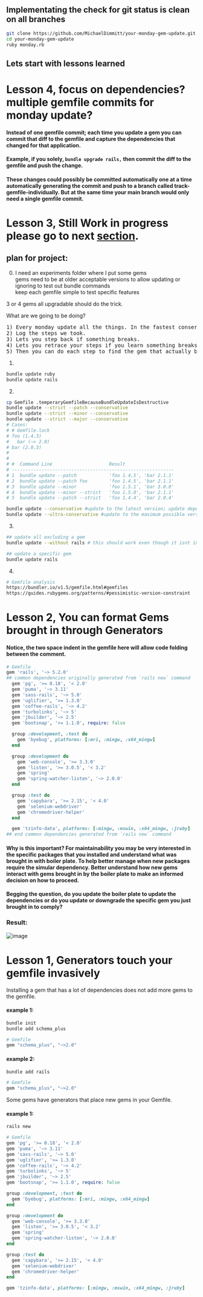 ## Implementating the check for git status is clean on all branches
```bash
git clone https://github.com/MichaelDimmitt/your-monday-gem-update.git
cd your-monday-gem-update
ruby monday.rb
```

## Lets start with lessons learned


# Lesson 4, focus on dependencies? multiple gemfile commits for monday update?

#### Instead of one gemfile commit; each time you update a gem you can commit that diff to the gemfile and capture the dependencies that changed for that application.

#### Example, if you solely, `bundle upgrade rails,` then commit the diff to the gemfile and push the change.

#### These changes could possibly be committed automatically one at a time  automatically generating the commit and push to a branch called track-gemfile-individually. But at the same time your main branch would only need a single gemfile commit.


# Lesson 3, Still Work in progress please go to next [section](https://github.com/MichaelDimmitt/your-monday-gem-update/tree/project-plan-and-notes#lesson-2-you-can-format-gems-brought-in-through-generators).
## plan for project:
0) I need an experiments folder where I put some gems
<br/>gems need to be at older acceptable versions to allow updating or ignoring to test out bundle commands
<br/>keep each gemfile simple to test specific features

3 or 4 gems all upgradable should do the trick.

What are we going to be doing?
<pre>
1) Every monday update all the things. In the fastest conservative way possible.
2) Log the steps we took. 
3) Lets you step back if something breaks.
4) Lets you retrace your steps if you learn something breaks a week later.
5) Then you can do each step to find the gem that actually broke when upgraded.
</pre>

1)
```bash
bundle update ruby
bundle update rails
```
2)
```bash
cp Gemfile .temperaryGemfileBecauseBundleUpdateIsDestructive
bundle update --strict --patch --conservative
bundle update --strict --minor --conservative
bundle update --strict --major --conservative
# Cases:
# # Gemfile.lock
# foo (1.4.3)
#   bar (~> 2.0)
# bar (2.0.3)
#
#
# #  Command Line                     Result
# ------------------------------------------------------------
# 1  bundle update --patch            'foo 1.4.5', 'bar 2.1.1'
# 2  bundle update --patch foo        'foo 1.4.5', 'bar 2.1.1'
# 3  bundle update --minor            'foo 1.5.1', 'bar 3.0.0'
# 4  bundle update --minor --strict   'foo 1.5.0', 'bar 2.1.1'
# 5  bundle update --patch --strict   'foo 1.4.4', 'bar 2.0.4'

bundle update --conservative #update to the latest version; update dependencies only if necessary
bundle update --ultra-conservative #update to the maximum possible version still satisfied by current dependencies
```
3)
```bash
## update all excluding a gem
bundle update --without rails # this should work even though it isnt int the docs. But if it doesnt it will work with bundle install --without

## update a specific gem
bundle update rails
```

4)
```bash
# Gemfile analysis
https://bundler.io/v1.5/gemfile.html#gemfiles
https://guides.rubygems.org/patterns/#pessimistic-version-constraint
```

# Lesson 2, You can format Gems brought in through Generators

#### Notice, the two space indent in the gemfile here will allow code folding between the comment.
```ruby
# Gemfile
gem 'rails', '~> 5.2.0'
## common dependencies originally generated from `rails new` command
  gem 'pg', '>= 0.18', '< 2.0'
  gem 'puma', '~> 3.11'
  gem 'sass-rails', '~> 5.0'
  gem 'uglifier', '>= 1.3.0'
  gem 'coffee-rails', '~> 4.2'
  gem 'turbolinks', '~> 5'
  gem 'jbuilder', '~> 2.5'
  gem 'bootsnap', '>= 1.1.0', require: false

  group :development, :test do
    gem 'byebug', platforms: [:mri, :mingw, :x64_mingw]
  end

  group :development do
    gem 'web-console', '>= 3.3.0'
    gem 'listen', '>= 3.0.5', '< 3.2'
    gem 'spring'
    gem 'spring-watcher-listen', '~> 2.0.0'
  end

  group :test do
    gem 'capybara', '>= 2.15', '< 4.0'
    gem 'selenium-webdriver'
    gem 'chromedriver-helper'
  end

  gem 'tzinfo-data', platforms: [:mingw, :mswin, :x64_mingw, :jruby]
## end common dependencies generated from `rails new` command
```
#### Why is this important? For maintainability you may be very interested in the specific packages that you installed and understand what was brought in with boiler plate. To help better manage when new packages require the simular dependency. Better understand how new gems interact with gems brought in by the boiler plate to make an informed decision on how to proceed.

#### Begging the question, do you update the boiler plate to update the dependencies or do you update or downgrade the specific gem you just brought in to comply?

### Result:
![image](https://user-images.githubusercontent.com/11463275/43051186-b883a6c6-8de3-11e8-8b4d-03f55ec4aef5.png)

# Lesson 1, Generators touch your gemfile invasively

Installing a gem that has a lot of dependencies does not add more gems to the gemfile.
#### example 1:
```bash
bundle init
bundle add schema_plus
```
```ruby
# Gemfile
gem "schema_plus", "~>2.0"
```
#### example 2:
```bash
bundle add rails
```
```ruby
# Gemfile
gem "schema_plus", "~>2.0"
```

Some gems have generators that place new gems in your Gemfile.
#### example 1:
```bash
rails new
```

```ruby
# Gemfile
gem 'pg', '>= 0.18', '< 2.0'
gem 'puma', '~> 3.11'
gem 'sass-rails', '~> 5.0'
gem 'uglifier', '>= 1.3.0'
gem 'coffee-rails', '~> 4.2'
gem 'turbolinks', '~> 5'
gem 'jbuilder', '~> 2.5'
gem 'bootsnap', '>= 1.1.0', require: false

group :development, :test do
  gem 'byebug', platforms: [:mri, :mingw, :x64_mingw]
end

group :development do
  gem 'web-console', '>= 3.3.0'
  gem 'listen', '>= 3.0.5', '< 3.2'
  gem 'spring'
  gem 'spring-watcher-listen', '~> 2.0.0'
end

group :test do
  gem 'capybara', '>= 2.15', '< 4.0'
  gem 'selenium-webdriver'
  gem 'chromedriver-helper'
end

gem 'tzinfo-data', platforms: [:mingw, :mswin, :x64_mingw, :jruby]
```
